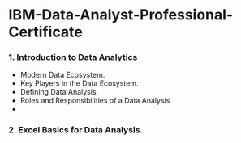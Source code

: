 # **IBM-Data-Analyst-Professional-Certificate** 

### **1. Introduction to Data Analytics** 
+ Modern Data Ecosystem.
+ Key Players in the Data Ecosystem.
+ Defining Data Analysis. 
+ Roles and Responsibilities of a Data Analysis
+ 
### **2. Excel Basics for Data Analysis.** 
### 
### 
###
###
